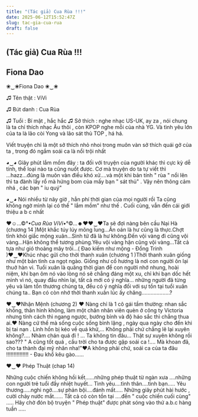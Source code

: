 ```yaml
---
title: "(Tác giả) Cua Rùa !!!"
date: 2025-06-12T15:52:47Z
slug: tac-gia-cua-rua
draft: false
---
```


## (Tác giả) Cua Rùa !!!

## Fiona Dao

❀‿❀Fiona Dao ❀‿❀
 
 
 
♫ Tên thật : ViVi
 
♫ Bút danh : Cua Rùa
 
♫ Tuổi : Bí mật , hắc hắc
♫ Sở thích : nghe nhạc US-UK, ay za , nói chung là ta chỉ thích nhạc Âu thôi , còn KPOP nghe mỗi của nhà YG. Và tình yêu lớn của ta là lão còi Yong và lão sát thủ TOP , há há.
 
 
 
Viết truyện chỉ là một sở thích nhỏ nhoi trong muôn vàn sở thích quái gở của ta , trong đó ngắm soái ca là nổi trội nhất 
 
◕‿◕ Giây phút lắm mồm đây : ta đối với truyện của người khác thì cực kỳ dễ tính, thể loại nào ta cũng nuốt được. Cơ mà truyện do ta tự viết thì ...hazz...đúng là muôn vàn điều khó xử....và một khi bản tính " rùa " nổi lên thì ta đành lấy rổ mà hứng bom của mấy bạn " sát thủ" . Vậy nên thông cảm nhá , các bạn " iu quý"
 
◕‿◕ Nói nhiều từ nãy giờ , hẳn phí thời gian của mọi người rồi  Ta cũng không ngờ mình lại có thể " lắm mồm" như thế . Cuối cùng, vẫn đến cái giới thiệu a b c nhất 
 
 
 ♥☺...©°*•Cua Rùa ViVi•*°©...☻♥♥‿♥Ta sẽ đợi nàng bên cầu Nại Hà (chương 14 )Một khắc túy lúy mông lung...Ân oán là hư cũng là thực.Chợt tỉnh khỏi giấc mộng xuân...Sinh tử đã là hư không.Đến vội vàng đi cũng vội vàng...Hận không thể tương phùng.Yêu vội vàng hận cũng vội vàng...Tất cả tựa như gió thoảng mây trôi...( Đao kiếm như mộng - Đổng Trinh )♥‿♥Khúc nhạc gửi cho thời thanh xuân (chương 1 )Thời thanh xuân giống như một bản tình ca ngọt ngào. Giống như cố hương là nơi con người ôn lại thuở hàn vi. Tuổi xuân là quãng thời gian để con người nhớ nhung, hoài niệm, khi bạn ôm nó vào lòng nó sẽ chẳng đáng một xu, chỉ khi bạn dốc hết mình vì nó, quay đầu nhìn lại, tất cả mới có ý nghĩa... những người đã từng yêu và làm tổn thương chúng ta, đều có ý nghĩa đối với sự tồn tại tuổi xuân chúng ta.. Bạn có còn nhớ thời thanh xuân lúc ấy chăng...................? 
 
 
 ♥‿♥Nhận Mệnh (chương 2) 
 ♥ Nàng chỉ là 1 cô gái tầm thường: nhan sắc không, thân hình không, làm một chân nhân viên quèn ở công ty Victoria nhưng tính cách thì ngang ngược, bướng bỉnh và độ háo sắc thì chẳng thua ai.♥ Nàng cứ thế mà sống cuộc sống bình lặng , ngày qua ngày cho đến khi bị tai nạn . Linh hồn bị kéo về quá khứ,... Không phải chứ chẳng lẽ lại xuyên không?.... Nhàm chán quá đi ! ... Ta không tin đâu... Thật sự xuyên không rồi sao??? " A cũng tốt quá , cầu trời cho ta được gặp soái ca !.... Mà khoan đã, cho ta thành đại mỹ nhân nha!"♥A không phải chứ, soái ca của ta đâu !!!!!!!!!!!!!!! - Đau khổ kêu gào......
 
♥‿♥ Phép Thuật (chap 14)
 
Những cuộc chiến không hồi kết......những phép thuật từ ngàn xưa ....những con người trẻ tuổi đầy nhiệt huyết...
Tình yêu....tình thân....tình bạn.....
Yêu thương.....nghi ngờ....sự phản bội....đánh mất.....
Những giây phút hài hước , cười chảy nước mắt......
Tất cả có còn tồn tại ....đến " cuộc chiến cuối cùng" .....
Hãy chờ đón bộ truyện " Phép thuật" được phát sóng vào thứ a.b.c hàng tuần .....
